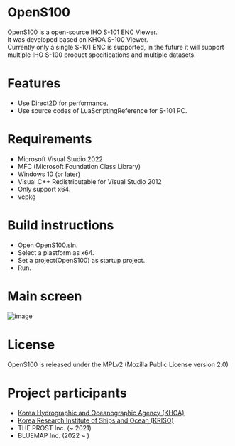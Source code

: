 # OpenS100
OpenS100 is a open-source IHO S-101 ENC Viewer.  
It was developed based on KHOA S-100 Viewer.  
Currently only a single S-101 ENC is supported, in the future it will support multiple IHO S-100 product specifications and multiple datasets.  

# Features
- Use Direct2D for performance. 
- Use source codes of LuaScriptingReference for S-101 PC.

# Requirements
- Microsoft Visual Studio 2022
- MFC (Microsoft Foundation Class Library)
- Windows 10 (or later)
- Visual C++ Redistributable for Visual Studio 2012
- Only support x64.
- vcpkg

# Build instructions
- Open OpenS100.sln.
- Select a plastform as x64.
- Set a project(OpenS100) as startup project. 
- Run.

# Main screen
![image](https://user-images.githubusercontent.com/5345308/147812700-3e68c9cb-5b16-41f5-ba6c-c778881e3bf4.png)

# License
OpenS100 is released under the MPLv2 (Mozilla Public License version 2.0)

# Project participants
* [Korea Hydrographic and Oceanographic Agency (KHOA)](https://www.khoa.go.kr/eng/)
* [Korea Research Institute of Ships and Ocean (KRISO)](https://www.kriso.re.kr/eng/)
* THE PROST Inc. (~ 2021)
* BLUEMAP Inc. (2022 ~ )
